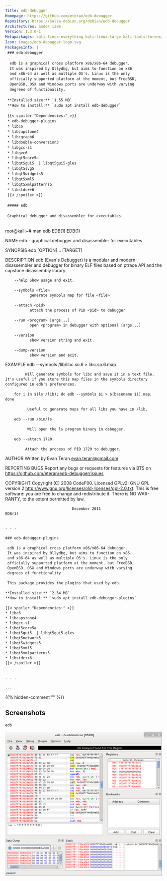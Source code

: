```yaml
---
Title: edb-debugger
Homepage: https://github.com/eteran/edb-debugger
Repository: https://salsa.debian.org/debian/edb-debugger
Architectures: amd64 i386
Version: 1.3.0-1
Metapackages: kali-linux-everything kali-linux-large kali-tools-forensics kali-tools-reverse-engineering 
Icon: images/edb-debugger-logo.svg
PackagesInfo: |
 ### edb-debugger
 
  edb is a graphical cross platform x86/x86-64 debugger.
  It was inspired by Ollydbg, but aims to function on x86
  and x86-64 as well as multiple OS's. Linux is the only
  officially supported platform at the moment, but FreeBSD,
  OpenBSD, OSX and Windows ports are underway with varying
  degrees of functionality.
 
 **Installed size:** `1.55 MB`  
 **How to install:** `sudo apt install edb-debugger`  
 
 {{< spoiler "Dependencies:" >}}
 * edb-debugger-plugins
 * libc6 
 * libcapstone4 
 * libcgraph6
 * libdouble-conversion3 
 * libgcc-s1 
 * libgvc6
 * libqt5core5a 
 * libqt5gui5  | libqt5gui5-gles 
 * libqt5svg5 
 * libqt5widgets5 
 * libqt5xml5 
 * libqt5xmlpatterns5 
 * libstdc++6 
 {{< /spoiler >}}
 
 ##### edb
 
 Graphical debugger and disassembler for executables
 
 ```
 root@kali:~# man edb
 EDB(1)                                                                  EDB(1)
 
 NAME
        edb - graphical debugger and disassembler for executables
 
 SYNOPSIS
         edb [OPTION]... [TARGET]
 
 DESCRIPTION
        edb (Evan's Debugger) is a modular and modern disassembler and debugger
        for binary ELF files based on ptrace API and the  capstone  disassembly
        library.
 
        --help Show usage and exit.
 
        --symbols <file>
               generate symbols map for file <file>
 
        --attach <pid>
               attach the process of PID <pid> to debugger
 
        --run <program> [args...]
               open <program> in debugger with optional [args...]
 
        --version
               show version string and exit.
 
        --dump-version
               show version and exit.
 
 EXAMPLE
        edb --symbols /lib/libc.so.6 > libc.so.6.map
 
             Will generate symbols for libc and save it in a text file. It's useful if you store this map files in the symbols directory configured in edb's preferences.
 
        for i in $(ls /lib); do edb --symbols $i > $(basename $i).map; done
 
              Useful to generate maps for all libs you have in /lib.
 
        edb --run /bin/ls
 
              Will open the ls program binary in debugger.
 
        edb --attach 1720
 
             Attach the process of PID 1720 to debugger.
 
 AUTHOR
        Written by Evan Teran <evan.teran@gmail.com>
 
 REPORTING BUGS
        Report    any    bugs   or   requests   for   features   via   BTS   on
        https://github.com/eteran/edb-debugger/issues
 
 COPYRIGHT
        Copyright  (C)  2008  CodeF00.  Licensed  GPLv2:  GNU  GPL  version   2
        <http://www.gnu.org/licenses/old-licenses/gpl-2.0.txt>.  This  is  free
        software: you are free to change and redistribute it. There is NO  WAR-
        RANTY, to the extent permitted by law.
 
                                  December 2011                          EDB(1)
 ```
 
 - - -
 
 ### edb-debugger-plugins
 
  edb is a graphical cross platform x86/x86-64 debugger.
  It was inspired by Ollydbg, but aims to function on x86
  and x86-64 as well as multiple OS's. Linux is the only
  officially supported platform at the moment, but FreeBSD,
  OpenBSD, OSX and Windows ports are underway with varying
  degrees of functionality.
   
  This package provides the plugins that used by edb.
 
 **Installed size:** `2.54 MB`  
 **How to install:** `sudo apt install edb-debugger-plugins`  
 
 {{< spoiler "Dependencies:" >}}
 * libc6 
 * libcapstone4 
 * libgcc-s1 
 * libqt5core5a 
 * libqt5gui5  | libqt5gui5-gles 
 * libqt5network5 
 * libqt5widgets5 
 * libqt5xml5 
 * libqt5xmlpatterns5 
 * libstdc++6 
 {{< /spoiler >}}
 
 
 - - -
 
---
```

{{% hidden-comment "<!--Do not edit anything above this line-->" %}}

## Screenshots

```
edb
```

![edb-debugger](images/edb-debugger.png)
